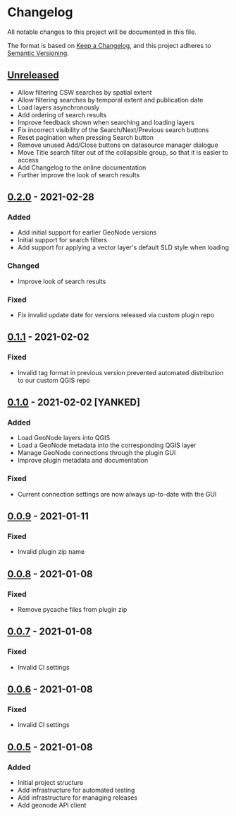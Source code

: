 # Changelog
All notable changes to this project will be documented in this file.

The format is based on [Keep a Changelog](https://keepachangelog.com/en/1.0.0/),
and this project adheres to [Semantic Versioning](https://semver.org/spec/v2.0.0.html).

## [Unreleased]
- Allow filtering CSW searches by spatial extent
- Allow filtering searches by temporal extent and publication date
- Load layers asynchronously
- Add ordering of search results
- Improve feedback shown when searching and loading layers
- Fix incorrect visibility of the Search/Next/Previous search buttons
- Reset pagination when pressing Search button
- Remove unused Add/Close buttons on datasource manager dialogue
- Move Title search filter out of the collapsible group, so that it is easier to access
- Add Changelog to the online documentation
- Further improve the look of search results


## [0.2.0] - 2021-02-28

### Added
- Add initial support for earlier GeoNode versions
- Initial support for search filters
- Add support for applying a vector layer's default SLD style when loading

### Changed
- Improve look of search results

### Fixed
- Fix invalid update date for versions released via custom plugin repo


## [0.1.1] - 2021-02-02

### Fixed
- Invalid tag format in previous version prevented automated distribution to our custom QGIS repo


## [0.1.0] - 2021-02-02 [YANKED]

### Added
- Load GeoNode layers into QGIS
- Load a GeoNode metadata into the corresponding QGIS layer
- Manage GeoNode connections through the plugin GUI
- Improve plugin metadata and documentation

### Fixed
- Current connection settings are now always up-to-date with the GUI


## [0.0.9] - 2021-01-11

### Fixed
-  Invalid plugin zip name


## [0.0.8] - 2021-01-08

### Fixed
-  Remove pycache files from plugin zip


## [0.0.7] - 2021-01-08

### Fixed
-  Invalid CI settings


## [0.0.6] - 2021-01-08

### Fixed
-  Invalid CI settings


## [0.0.5] - 2021-01-08

### Added
-  Initial project structure
-  Add infrastructure for automated testing
-  Add infrastructure for managing releases
-  Add geonode API client


[unreleased]: https://github.com/kartoza/qgis_checklist_checker/compare/v0.2.0...main
[0.2.0]: https://github.com/kartoza/qgis_checklist_checker/compare/v0.2.0...main
[0.1.1]: https://github.com/kartoza/qgis_checklist_checker/compare/v0.1.1...main
[0.1.0]: https://github.com/kartoza/qgis_checklist_checker/compare/v0.1.0...main
[0.0.9]: https://github.com/kartoza/qgis_checklist_checker/compare/v0.0.9...main
[0.0.8]: https://github.com/kartoza/qgis_checklist_checker/compare/v0.0.8...main
[0.0.7]: https://github.com/kartoza/qgis_checklist_checker/compare/v0.0.7...main
[0.0.6]: https://github.com/kartoza/qgis_checklist_checker/compare/v0.0.6...main
[0.0.5]: https://github.com/kartoza/qgis_checklist_checker/compare/v0.0.5...main

